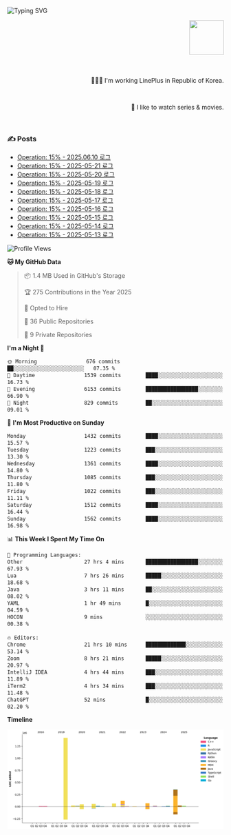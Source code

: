 ![Typing SVG](https://readme-typing-svg.herokuapp.com/?lines=Hello,+I'm+Changkwon+😎&height=150&width=1024&size=40&color=458588&background=282828&center=true&vCenter=true&multiline=false&duration=2000&pause=0)

<div align=right>
  <a href="https://github.com/devxb/gitanimals">
    <img
      src="https://render.gitanimals.org/lines/spearkkk?pet-id=624227435622945015"
      width="80"
      height="80"
    />
  </a>
  <br/>
  <br/>  
  <br/>
  
  👨🏼‍💻 I'm working LinePlus in Republic of Korea.
  
  <br/>
  
  🍿 I like to watch series & movies.
  
  <br/>

</div>
  
<div align=left>
  
  <div>
    
  ### ✍️ Posts
    
  </div>
  
  <!-- BLOGPOSTS:START -->
- [Operation: 15% - 2025.06.10 로그](https://spearkkk.dev/kr/blog/operation-15-log-2025-06-10)
- [Operation: 15% - 2025-05-21 로그](https://spearkkk.dev/kr/blog/operation-15-log-2025-05-21)
- [Operation: 15% - 2025-05-20 로그](https://spearkkk.dev/kr/blog/operation-15-log-2025-05-20)
- [Operation: 15% - 2025-05-19 로그](https://spearkkk.dev/kr/blog/operation-15-log-2025-05-19)
- [Operation: 15% - 2025-05-18 로그](https://spearkkk.dev/kr/blog/operation-15-log-2025-05-18)
- [Operation: 15% - 2025-05-17 로그](https://spearkkk.dev/kr/blog/operation-15-log-2025-05-17)
- [Operation: 15% - 2025-05-16 로그](https://spearkkk.dev/kr/blog/operation-15-log-2025-05-16)
- [Operation: 15% - 2025-05-15 로그](https://spearkkk.dev/kr/blog/operation-15-log-2025-05-15)
- [Operation: 15% - 2025-05-14 로그](https://spearkkk.dev/kr/blog/operation-15-log-2025-05-14)
- [Operation: 15% - 2025-05-13 로그](https://spearkkk.dev/kr/blog/operation-15-log-2025-05-13)
<!-- BLOGPOSTS:END -->

  
<!--START_SECTION:waka-->
![Profile Views](http://img.shields.io/badge/Profile%20Views-0-blue)

**🐱 My GitHub Data** 

> 📦 1.4 MB Used in GitHub's Storage 
 > 
> 🏆 275 Contributions in the Year 2025
 > 
> 💼 Opted to Hire
 > 
> 📜 36 Public Repositories 
 > 
> 🔑 9 Private Repositories 
 > 
**I'm a Night 🦉** 

```text
🌞 Morning                676 commits         ██░░░░░░░░░░░░░░░░░░░░░░░   07.35 % 
🌆 Daytime                1539 commits        ████░░░░░░░░░░░░░░░░░░░░░   16.73 % 
🌃 Evening                6153 commits        █████████████████░░░░░░░░   66.90 % 
🌙 Night                  829 commits         ██░░░░░░░░░░░░░░░░░░░░░░░   09.01 % 
```
📅 **I'm Most Productive on Sunday** 

```text
Monday                   1432 commits        ████░░░░░░░░░░░░░░░░░░░░░   15.57 % 
Tuesday                  1223 commits        ███░░░░░░░░░░░░░░░░░░░░░░   13.30 % 
Wednesday                1361 commits        ████░░░░░░░░░░░░░░░░░░░░░   14.80 % 
Thursday                 1085 commits        ███░░░░░░░░░░░░░░░░░░░░░░   11.80 % 
Friday                   1022 commits        ███░░░░░░░░░░░░░░░░░░░░░░   11.11 % 
Saturday                 1512 commits        ████░░░░░░░░░░░░░░░░░░░░░   16.44 % 
Sunday                   1562 commits        ████░░░░░░░░░░░░░░░░░░░░░   16.98 % 
```


📊 **This Week I Spent My Time On** 

```text
💬 Programming Languages: 
Other                    27 hrs 4 mins       █████████████████░░░░░░░░   67.93 % 
Lua                      7 hrs 26 mins       █████░░░░░░░░░░░░░░░░░░░░   18.68 % 
Java                     3 hrs 11 mins       ██░░░░░░░░░░░░░░░░░░░░░░░   08.02 % 
YAML                     1 hr 49 mins        █░░░░░░░░░░░░░░░░░░░░░░░░   04.59 % 
HOCON                    9 mins              ░░░░░░░░░░░░░░░░░░░░░░░░░   00.38 % 

🔥 Editors: 
Chrome                   21 hrs 10 mins      █████████████░░░░░░░░░░░░   53.14 % 
Zoom                     8 hrs 21 mins       █████░░░░░░░░░░░░░░░░░░░░   20.97 % 
IntelliJ IDEA            4 hrs 44 mins       ███░░░░░░░░░░░░░░░░░░░░░░   11.89 % 
iTerm2                   4 hrs 34 mins       ███░░░░░░░░░░░░░░░░░░░░░░   11.48 % 
ChatGPT                  52 mins             █░░░░░░░░░░░░░░░░░░░░░░░░   02.20 % 
```

**Timeline**

![Lines of Code chart](https://raw.githubusercontent.com/spearkkk/spearkkk/main/assets/bar_graph.png)


<!--END_SECTION:waka-->
</div>

